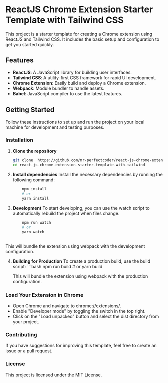# ReactJS Chrome Extension Starter Template with Tailwind CSS

This project is a starter template for creating a Chrome extension using ReactJS and Tailwind CSS. It includes the basic setup and configuration to get you started quickly.

## Features

- **ReactJS**: A JavaScript library for building user interfaces.
- **Tailwind CSS**: A utility-first CSS framework for rapid UI development.
- **Chrome Extension**: Easily build and deploy a Chrome extension.
- **Webpack**: Module bundler to handle assets.
- **Babel**: JavaScript compiler to use the latest features.

## Getting Started

Follow these instructions to set up and run the project on your local machine for development and testing purposes.

### Installation

1. **Clone the repository**

   ```bash
   git clone  https://github.com/mr-perfectcoder/react-js-chrome-extension-starter-template-with-tailwind.git
   cd react-js-chrome-extension-starter-template-with-tailwind

2. **Install dependencies**
Install the necessary dependencies by running the following command:
    ```bash
        npm install
        # or
        yarn install

3. **Development**
To start developing, you can use the watch script to automatically rebuild the project when files change.
    ```bash
        npm run watch
        # or
        yarn watch
        
This will bundle the extension using webpack with the development configuration.

4. **Building for Production**
To create a production build, use the build script:
        ```bash
            npm run build
            # or
            yarn build
        
    This will bundle the extension using webpack with the production configuration.
    
    
### Load Your Extension in Chrome
- Open Chrome and navigate to chrome://extensions/.
- Enable "Developer mode" by toggling the switch in the top right.
- Click on the "Load unpacked" button and select the dist directory from your project.

### Contributing
If you have suggestions for improving this template, feel free to create an issue or a pull request.

### License
This project is licensed under the MIT License.
